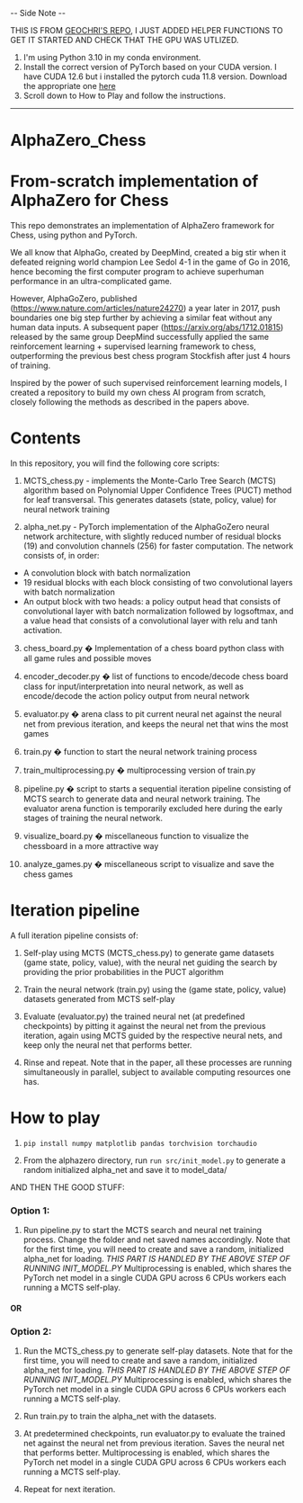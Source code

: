 -- Side Note --

THIS IS FROM [GEOCHRI'S REPO](https://github.com/geochri/AlphaZero_Chess), I JUST ADDED HELPER FUNCTIONS TO GET IT STARTED AND CHECK THAT THE GPU WAS UTLIZED. 



1. I'm using Python 3.10 in my conda environment. 
2. Install the correct version of PyTorch based on your CUDA version. I have CUDA 12.6 but i installed the pytorch cuda 11.8 version. Download the appropriate one [here](https://pytorch.org/get-started/locally/)
3. Scroll down to How to Play and follow the instructions.


---

# AlphaZero_Chess
# From-scratch implementation of AlphaZero for Chess

This repo demonstrates an implementation of AlphaZero framework for Chess, using python and PyTorch.

We all know that AlphaGo, created by DeepMind, created a big stir when it defeated reigning world champion Lee Sedol 4-1 in the game of Go in 2016, hence becoming the first computer program to achieve superhuman performance in an ultra-complicated game. 

However, AlphaGoZero, published (https://www.nature.com/articles/nature24270) a year later in 2017, push boundaries one big step further by achieving a similar feat without any human data inputs. A subsequent paper (https://arxiv.org/abs/1712.01815) released by the same group DeepMind successfully applied the same reinforcement learning + supervised learning framework to chess, outperforming the previous best chess program Stockfish after just 4 hours of training.

Inspired by the power of such supervised reinforcement learning models, I created a repository to build my own chess AI program from scratch, closely following the methods as described in the papers above.

# Contents
In this repository, you will find the following core scripts:

1) MCTS_chess.py - implements the Monte-Carlo Tree Search (MCTS) algorithm based on Polynomial Upper Confidence Trees (PUCT) method for leaf transversal. This generates datasets (state, policy, value) for neural network training

2) alpha_net.py - PyTorch implementation of the AlphaGoZero neural network architecture, with slightly reduced number of residual blocks (19) and convolution channels (256) for faster computation. The network consists of, in order:
- A convolution block with batch normalization
- 19 residual blocks with each block consisting of two convolutional layers with batch normalization
- An output block with two heads: a policy output head that consists of convolutional layer with batch normalization followed by logsoftmax, and a value head that consists of a convolutional layer with relu and tanh activation.

3) chess_board.py � Implementation of a chess board python class with all game rules and possible moves

4) encoder_decoder.py � list of functions to encode/decode chess board class for input/interpretation into neural network, as well as encode/decode the action policy output from neural network

5) evaluator.py � arena class to pit current neural net against the neural net from previous iteration, and keeps the neural net that wins the most games

6) train.py � function to start the neural network training process

7) train_multiprocessing.py � multiprocessing version of train.py

8) pipeline.py � script to starts a sequential iteration pipeline consisting of MCTS search to generate data and neural network training. The evaluator arena function is temporarily excluded here during the early stages of training the neural network.

9) visualize_board.py � miscellaneous function to visualize the chessboard in a more attractive way

10) analyze_games.py � miscellaneous script to visualize and save the chess games

# Iteration pipeline

A full iteration pipeline consists of:
1) Self-play using MCTS (MCTS_chess.py) to generate game datasets (game state, policy, value), with the neural net guiding the search by providing the prior probabilities in the PUCT algorithm

2) Train the neural network (train.py) using the (game state, policy, value) datasets generated from MCTS self-play

3) Evaluate (evaluator.py) the trained neural net (at predefined checkpoints) by pitting it against the neural net from the previous iteration, again using MCTS guided by the respective neural nets, and keep only the neural net that performs better.

4) Rinse and repeat. Note that in the paper, all these processes are running simultaneously in parallel, subject to available computing resources one has.

# How to play
1. ```pip install numpy matplotlib pandas torchvision torchaudio```

2. From the alphazero directory, run ```run src/init_model.py``` to generate a random initialized alpha_net and save it to model_data/

AND THEN THE GOOD STUFF:
### Option 1:

1) Run pipeline.py to start the MCTS search and neural net training process. Change the folder and net saved names accordingly. Note that for the first time, you will need to create and save a random, initialized alpha_net for loading. *THIS PART IS HANDLED BY THE ABOVE STEP OF RUNNING INIT_MODEL.PY* Multiprocessing is enabled, which shares the PyTorch net model in a single CUDA GPU across 6 CPUs workers each running a MCTS self-play.

#### OR

### Option 2:

1) Run the MCTS_chess.py to generate self-play datasets. Note that for the first time, you will need to create and save a random, initialized alpha_net for loading. *THIS PART IS HANDLED BY THE ABOVE STEP OF RUNNING INIT_MODEL.PY* Multiprocessing is enabled, which shares the PyTorch net model in a single CUDA GPU across 6 CPUs workers each running a MCTS self-play. 

2) Run train.py to train the alpha_net with the datasets.

3) At predetermined checkpoints, run evaluator.py to evaluate the trained net against the neural net from previous iteration. Saves the neural net that performs better. Multiprocessing is enabled, which shares the PyTorch net model in a single CUDA GPU across 6 CPUs workers each running a MCTS self-play. 

4) Repeat for next iteration.
